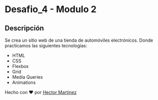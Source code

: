 # Desafio_4 - Modulo 2

## Descripción

Se crea un sitio web de una tienda de automóviles electrónicos.
Donde practicamos las siguientes tecnologías:

- HTML
- CSS
- Flexbox
- Grid
- Media Queries
- Animations

Hecho con ❤️ por [Hector Martinez](https://github.com/HectorAlejandro1796)
